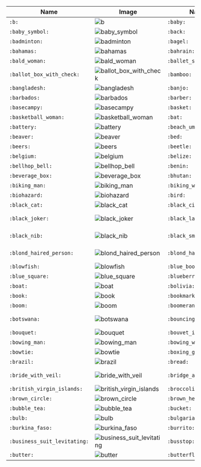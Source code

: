 | Name | Image | Name | Image | Name | Image | Name | Image |
| --- | --- | --- | --- | --- | --- | --- | --- |
| `:b:` | ![b](https://github.githubassets.com/images/icons/emoji/unicode/1f171.png?v8) | `:baby:` | ![baby](https://github.githubassets.com/images/icons/emoji/unicode/1f476.png?v8) | `:baby_bottle:` | ![baby_bottle](https://github.githubassets.com/images/icons/emoji/unicode/1f37c.png?v8) | `:baby_chick:` | ![baby_chick](https://github.githubassets.com/images/icons/emoji/unicode/1f424.png?v8) |
| `:baby_symbol:` | ![baby_symbol](https://github.githubassets.com/images/icons/emoji/unicode/1f6bc.png?v8) | `:back:` | ![back](https://github.githubassets.com/images/icons/emoji/unicode/1f519.png?v8) | `:bacon:` | ![bacon](https://github.githubassets.com/images/icons/emoji/unicode/1f953.png?v8) | `:badger:` | ![badger](https://github.githubassets.com/images/icons/emoji/unicode/1f9a1.png?v8) |
| `:badminton:` | ![badminton](https://github.githubassets.com/images/icons/emoji/unicode/1f3f8.png?v8) | `:bagel:` | ![bagel](https://github.githubassets.com/images/icons/emoji/unicode/1f96f.png?v8) | `:baggage_claim:` | ![baggage_claim](https://github.githubassets.com/images/icons/emoji/unicode/1f6c4.png?v8) | `:baguette_bread:` | ![baguette_bread](https://github.githubassets.com/images/icons/emoji/unicode/1f956.png?v8) |
| `:bahamas:` | ![bahamas](https://github.githubassets.com/images/icons/emoji/unicode/1f1e7-1f1f8.png?v8) | `:bahrain:` | ![bahrain](https://github.githubassets.com/images/icons/emoji/unicode/1f1e7-1f1ed.png?v8) | `:balance_scale:` | ![balance_scale](https://github.githubassets.com/images/icons/emoji/unicode/2696.png?v8) | `:bald_man:` | ![bald_man](https://github.githubassets.com/images/icons/emoji/unicode/1f468-1f9b2.png?v8) |
| `:bald_woman:` | ![bald_woman](https://github.githubassets.com/images/icons/emoji/unicode/1f469-1f9b2.png?v8) | `:ballet_shoes:` | ![ballet_shoes](https://github.githubassets.com/images/icons/emoji/unicode/1fa70.png?v8) | `:balloon:` | ![balloon](https://github.githubassets.com/images/icons/emoji/unicode/1f388.png?v8) | `:ballot_box:` | ![ballot_box](https://github.githubassets.com/images/icons/emoji/unicode/1f5f3.png?v8) |
| `:ballot_box_with_check:` | ![ballot_box_with_check](https://github.githubassets.com/images/icons/emoji/unicode/2611.png?v8) | `:bamboo:` | ![bamboo](https://github.githubassets.com/images/icons/emoji/unicode/1f38d.png?v8) | `:banana:` | ![banana](https://github.githubassets.com/images/icons/emoji/unicode/1f34c.png?v8) | `:bangbang:` | ![bangbang](https://github.githubassets.com/images/icons/emoji/unicode/203c.png?v8) |
| `:bangladesh:` | ![bangladesh](https://github.githubassets.com/images/icons/emoji/unicode/1f1e7-1f1e9.png?v8) | `:banjo:` | ![banjo](https://github.githubassets.com/images/icons/emoji/unicode/1fa95.png?v8) | `:bank:` | ![bank](https://github.githubassets.com/images/icons/emoji/unicode/1f3e6.png?v8) | `:bar_chart:` | ![bar_chart](https://github.githubassets.com/images/icons/emoji/unicode/1f4ca.png?v8) |
| `:barbados:` | ![barbados](https://github.githubassets.com/images/icons/emoji/unicode/1f1e7-1f1e7.png?v8) | `:barber:` | ![barber](https://github.githubassets.com/images/icons/emoji/unicode/1f488.png?v8) | `:baseball:` | ![baseball](https://github.githubassets.com/images/icons/emoji/unicode/26be.png?v8) | `:basecamp:` | ![basecamp](https://github.githubassets.com/images/icons/emoji/basecamp.png?v8) |
| `:basecampy:` | ![basecampy](https://github.githubassets.com/images/icons/emoji/basecampy.png?v8) | `:basket:` | ![basket](https://github.githubassets.com/images/icons/emoji/unicode/1f9fa.png?v8) | `:basketball:` | ![basketball](https://github.githubassets.com/images/icons/emoji/unicode/1f3c0.png?v8) | `:basketball_man:` | ![basketball_man](https://github.githubassets.com/images/icons/emoji/unicode/26f9-2642.png?v8) |
| `:basketball_woman:` | ![basketball_woman](https://github.githubassets.com/images/icons/emoji/unicode/26f9-2640.png?v8) | `:bat:` | ![bat](https://github.githubassets.com/images/icons/emoji/unicode/1f987.png?v8) | `:bath:` | ![bath](https://github.githubassets.com/images/icons/emoji/unicode/1f6c0.png?v8) | `:bathtub:` | ![bathtub](https://github.githubassets.com/images/icons/emoji/unicode/1f6c1.png?v8) |
| `:battery:` | ![battery](https://github.githubassets.com/images/icons/emoji/unicode/1f50b.png?v8) | `:beach_umbrella:` | ![beach_umbrella](https://github.githubassets.com/images/icons/emoji/unicode/1f3d6.png?v8) | `:bear:` | ![bear](https://github.githubassets.com/images/icons/emoji/unicode/1f43b.png?v8) | `:bearded_person:` | ![bearded_person](https://github.githubassets.com/images/icons/emoji/unicode/1f9d4.png?v8) |
| `:beaver:` | ![beaver](https://github.githubassets.com/images/icons/emoji/unicode/1f9ab.png?v8) | `:bed:` | ![bed](https://github.githubassets.com/images/icons/emoji/unicode/1f6cf.png?v8) | `:bee:` | ![bee](https://github.githubassets.com/images/icons/emoji/unicode/1f41d.png?v8) | `:beer:` | ![beer](https://github.githubassets.com/images/icons/emoji/unicode/1f37a.png?v8) |
| `:beers:` | ![beers](https://github.githubassets.com/images/icons/emoji/unicode/1f37b.png?v8) | `:beetle:` | ![beetle](https://github.githubassets.com/images/icons/emoji/unicode/1fab2.png?v8) | `:beginner:` | ![beginner](https://github.githubassets.com/images/icons/emoji/unicode/1f530.png?v8) | `:belarus:` | ![belarus](https://github.githubassets.com/images/icons/emoji/unicode/1f1e7-1f1fe.png?v8) |
| `:belgium:` | ![belgium](https://github.githubassets.com/images/icons/emoji/unicode/1f1e7-1f1ea.png?v8) | `:belize:` | ![belize](https://github.githubassets.com/images/icons/emoji/unicode/1f1e7-1f1ff.png?v8) | `:bell:` | ![bell](https://github.githubassets.com/images/icons/emoji/unicode/1f514.png?v8) | `:bell_pepper:` | ![bell_pepper](https://github.githubassets.com/images/icons/emoji/unicode/1fad1.png?v8) |
| `:bellhop_bell:` | ![bellhop_bell](https://github.githubassets.com/images/icons/emoji/unicode/1f6ce.png?v8) | `:benin:` | ![benin](https://github.githubassets.com/images/icons/emoji/unicode/1f1e7-1f1ef.png?v8) | `:bento:` | ![bento](https://github.githubassets.com/images/icons/emoji/unicode/1f371.png?v8) | `:bermuda:` | ![bermuda](https://github.githubassets.com/images/icons/emoji/unicode/1f1e7-1f1f2.png?v8) |
| `:beverage_box:` | ![beverage_box](https://github.githubassets.com/images/icons/emoji/unicode/1f9c3.png?v8) | `:bhutan:` | ![bhutan](https://github.githubassets.com/images/icons/emoji/unicode/1f1e7-1f1f9.png?v8) | `:bicyclist:` | ![bicyclist](https://github.githubassets.com/images/icons/emoji/unicode/1f6b4.png?v8) | `:bike:` | ![bike](https://github.githubassets.com/images/icons/emoji/unicode/1f6b2.png?v8) |
| `:biking_man:` | ![biking_man](https://github.githubassets.com/images/icons/emoji/unicode/1f6b4-2642.png?v8) | `:biking_woman:` | ![biking_woman](https://github.githubassets.com/images/icons/emoji/unicode/1f6b4-2640.png?v8) | `:bikini:` | ![bikini](https://github.githubassets.com/images/icons/emoji/unicode/1f459.png?v8) | `:billed_cap:` | ![billed_cap](https://github.githubassets.com/images/icons/emoji/unicode/1f9e2.png?v8) |
| `:biohazard:` | ![biohazard](https://github.githubassets.com/images/icons/emoji/unicode/2623.png?v8) | `:bird:` | ![bird](https://github.githubassets.com/images/icons/emoji/unicode/1f426.png?v8) | `:birthday:` | ![birthday](https://github.githubassets.com/images/icons/emoji/unicode/1f382.png?v8) | `:bison:` | ![bison](https://github.githubassets.com/images/icons/emoji/unicode/1f9ac.png?v8) |
| `:black_cat:` | ![black_cat](https://github.githubassets.com/images/icons/emoji/unicode/1f408-2b1b.png?v8) | `:black_circle:` | ![black_circle](https://github.githubassets.com/images/icons/emoji/unicode/26ab.png?v8) | `:black_flag:` | ![black_flag](https://github.githubassets.com/images/icons/emoji/unicode/1f3f4.png?v8) | `:black_heart:` | ![black_heart](https://github.githubassets.com/images/icons/emoji/unicode/1f5a4.png?v8) |
| `:black_joker:` | ![black_joker](https://github.githubassets.com/images/icons/emoji/unicode/1f0cf.png?v8) | `:black_large_square:` | ![black_large_square](https://github.githubassets.com/images/icons/emoji/unicode/2b1b.png?v8) | `:black_medium_small_square:` | ![black_medium_small_square](https://github.githubassets.com/images/icons/emoji/unicode/25fe.png?v8) | `:black_medium_square:` | ![black_medium_square](https://github.githubassets.com/images/icons/emoji/unicode/25fc.png?v8) |
| `:black_nib:` | ![black_nib](https://github.githubassets.com/images/icons/emoji/unicode/2712.png?v8) | `:black_small_square:` | ![black_small_square](https://github.githubassets.com/images/icons/emoji/unicode/25aa.png?v8) | `:black_square_button:` | ![black_square_button](https://github.githubassets.com/images/icons/emoji/unicode/1f532.png?v8) | `:blond_haired_man:` | ![blond_haired_man](https://github.githubassets.com/images/icons/emoji/unicode/1f471-2642.png?v8) |
| `:blond_haired_person:` | ![blond_haired_person](https://github.githubassets.com/images/icons/emoji/unicode/1f471.png?v8) | `:blond_haired_woman:` | ![blond_haired_woman](https://github.githubassets.com/images/icons/emoji/unicode/1f471-2640.png?v8) | `:blonde_woman:` | ![blonde_woman](https://github.githubassets.com/images/icons/emoji/unicode/1f471-2640.png?v8) | `:blossom:` | ![blossom](https://github.githubassets.com/images/icons/emoji/unicode/1f33c.png?v8) |
| `:blowfish:` | ![blowfish](https://github.githubassets.com/images/icons/emoji/unicode/1f421.png?v8) | `:blue_book:` | ![blue_book](https://github.githubassets.com/images/icons/emoji/unicode/1f4d8.png?v8) | `:blue_car:` | ![blue_car](https://github.githubassets.com/images/icons/emoji/unicode/1f699.png?v8) | `:blue_heart:` | ![blue_heart](https://github.githubassets.com/images/icons/emoji/unicode/1f499.png?v8) |
| `:blue_square:` | ![blue_square](https://github.githubassets.com/images/icons/emoji/unicode/1f7e6.png?v8) | `:blueberries:` | ![blueberries](https://github.githubassets.com/images/icons/emoji/unicode/1fad0.png?v8) | `:blush:` | ![blush](https://github.githubassets.com/images/icons/emoji/unicode/1f60a.png?v8) | `:boar:` | ![boar](https://github.githubassets.com/images/icons/emoji/unicode/1f417.png?v8) |
| `:boat:` | ![boat](https://github.githubassets.com/images/icons/emoji/unicode/26f5.png?v8) | `:bolivia:` | ![bolivia](https://github.githubassets.com/images/icons/emoji/unicode/1f1e7-1f1f4.png?v8) | `:bomb:` | ![bomb](https://github.githubassets.com/images/icons/emoji/unicode/1f4a3.png?v8) | `:bone:` | ![bone](https://github.githubassets.com/images/icons/emoji/unicode/1f9b4.png?v8) |
| `:book:` | ![book](https://github.githubassets.com/images/icons/emoji/unicode/1f4d6.png?v8) | `:bookmark:` | ![bookmark](https://github.githubassets.com/images/icons/emoji/unicode/1f516.png?v8) | `:bookmark_tabs:` | ![bookmark_tabs](https://github.githubassets.com/images/icons/emoji/unicode/1f4d1.png?v8) | `:books:` | ![books](https://github.githubassets.com/images/icons/emoji/unicode/1f4da.png?v8) |
| `:boom:` | ![boom](https://github.githubassets.com/images/icons/emoji/unicode/1f4a5.png?v8) | `:boomerang:` | ![boomerang](https://github.githubassets.com/images/icons/emoji/unicode/1fa83.png?v8) | `:boot:` | ![boot](https://github.githubassets.com/images/icons/emoji/unicode/1f462.png?v8) | `:bosnia_herzegovina:` | ![bosnia_herzegovina](https://github.githubassets.com/images/icons/emoji/unicode/1f1e7-1f1e6.png?v8) |
| `:botswana:` | ![botswana](https://github.githubassets.com/images/icons/emoji/unicode/1f1e7-1f1fc.png?v8) | `:bouncing_ball_man:` | ![bouncing_ball_man](https://github.githubassets.com/images/icons/emoji/unicode/26f9-2642.png?v8) | `:bouncing_ball_person:` | ![bouncing_ball_person](https://github.githubassets.com/images/icons/emoji/unicode/26f9.png?v8) | `:bouncing_ball_woman:` | ![bouncing_ball_woman](https://github.githubassets.com/images/icons/emoji/unicode/26f9-2640.png?v8) |
| `:bouquet:` | ![bouquet](https://github.githubassets.com/images/icons/emoji/unicode/1f490.png?v8) | `:bouvet_island:` | ![bouvet_island](https://github.githubassets.com/images/icons/emoji/unicode/1f1e7-1f1fb.png?v8) | `:bow:` | ![bow](https://github.githubassets.com/images/icons/emoji/unicode/1f647.png?v8) | `:bow_and_arrow:` | ![bow_and_arrow](https://github.githubassets.com/images/icons/emoji/unicode/1f3f9.png?v8) |
| `:bowing_man:` | ![bowing_man](https://github.githubassets.com/images/icons/emoji/unicode/1f647-2642.png?v8) | `:bowing_woman:` | ![bowing_woman](https://github.githubassets.com/images/icons/emoji/unicode/1f647-2640.png?v8) | `:bowl_with_spoon:` | ![bowl_with_spoon](https://github.githubassets.com/images/icons/emoji/unicode/1f963.png?v8) | `:bowling:` | ![bowling](https://github.githubassets.com/images/icons/emoji/unicode/1f3b3.png?v8) |
| `:bowtie:` | ![bowtie](https://github.githubassets.com/images/icons/emoji/bowtie.png?v8) | `:boxing_glove:` | ![boxing_glove](https://github.githubassets.com/images/icons/emoji/unicode/1f94a.png?v8) | `:boy:` | ![boy](https://github.githubassets.com/images/icons/emoji/unicode/1f466.png?v8) | `:brain:` | ![brain](https://github.githubassets.com/images/icons/emoji/unicode/1f9e0.png?v8) |
| `:brazil:` | ![brazil](https://github.githubassets.com/images/icons/emoji/unicode/1f1e7-1f1f7.png?v8) | `:bread:` | ![bread](https://github.githubassets.com/images/icons/emoji/unicode/1f35e.png?v8) | `:breast_feeding:` | ![breast_feeding](https://github.githubassets.com/images/icons/emoji/unicode/1f931.png?v8) | `:bricks:` | ![bricks](https://github.githubassets.com/images/icons/emoji/unicode/1f9f1.png?v8) |
| `:bride_with_veil:` | ![bride_with_veil](https://github.githubassets.com/images/icons/emoji/unicode/1f470-2640.png?v8) | `:bridge_at_night:` | ![bridge_at_night](https://github.githubassets.com/images/icons/emoji/unicode/1f309.png?v8) | `:briefcase:` | ![briefcase](https://github.githubassets.com/images/icons/emoji/unicode/1f4bc.png?v8) | `:british_indian_ocean_territory:` | ![british_indian_ocean_territory](https://github.githubassets.com/images/icons/emoji/unicode/1f1ee-1f1f4.png?v8) |
| `:british_virgin_islands:` | ![british_virgin_islands](https://github.githubassets.com/images/icons/emoji/unicode/1f1fb-1f1ec.png?v8) | `:broccoli:` | ![broccoli](https://github.githubassets.com/images/icons/emoji/unicode/1f966.png?v8) | `:broken_heart:` | ![broken_heart](https://github.githubassets.com/images/icons/emoji/unicode/1f494.png?v8) | `:broom:` | ![broom](https://github.githubassets.com/images/icons/emoji/unicode/1f9f9.png?v8) |
| `:brown_circle:` | ![brown_circle](https://github.githubassets.com/images/icons/emoji/unicode/1f7e4.png?v8) | `:brown_heart:` | ![brown_heart](https://github.githubassets.com/images/icons/emoji/unicode/1f90e.png?v8) | `:brown_square:` | ![brown_square](https://github.githubassets.com/images/icons/emoji/unicode/1f7eb.png?v8) | `:brunei:` | ![brunei](https://github.githubassets.com/images/icons/emoji/unicode/1f1e7-1f1f3.png?v8) |
| `:bubble_tea:` | ![bubble_tea](https://github.githubassets.com/images/icons/emoji/unicode/1f9cb.png?v8) | `:bucket:` | ![bucket](https://github.githubassets.com/images/icons/emoji/unicode/1faa3.png?v8) | `:bug:` | ![bug](https://github.githubassets.com/images/icons/emoji/unicode/1f41b.png?v8) | `:building_construction:` | ![building_construction](https://github.githubassets.com/images/icons/emoji/unicode/1f3d7.png?v8) |
| `:bulb:` | ![bulb](https://github.githubassets.com/images/icons/emoji/unicode/1f4a1.png?v8) | `:bulgaria:` | ![bulgaria](https://github.githubassets.com/images/icons/emoji/unicode/1f1e7-1f1ec.png?v8) | `:bullettrain_front:` | ![bullettrain_front](https://github.githubassets.com/images/icons/emoji/unicode/1f685.png?v8) | `:bullettrain_side:` | ![bullettrain_side](https://github.githubassets.com/images/icons/emoji/unicode/1f684.png?v8) |
| `:burkina_faso:` | ![burkina_faso](https://github.githubassets.com/images/icons/emoji/unicode/1f1e7-1f1eb.png?v8) | `:burrito:` | ![burrito](https://github.githubassets.com/images/icons/emoji/unicode/1f32f.png?v8) | `:burundi:` | ![burundi](https://github.githubassets.com/images/icons/emoji/unicode/1f1e7-1f1ee.png?v8) | `:bus:` | ![bus](https://github.githubassets.com/images/icons/emoji/unicode/1f68c.png?v8) |
| `:business_suit_levitating:` | ![business_suit_levitating](https://github.githubassets.com/images/icons/emoji/unicode/1f574.png?v8) | `:busstop:` | ![busstop](https://github.githubassets.com/images/icons/emoji/unicode/1f68f.png?v8) | `:bust_in_silhouette:` | ![bust_in_silhouette](https://github.githubassets.com/images/icons/emoji/unicode/1f464.png?v8) | `:busts_in_silhouette:` | ![busts_in_silhouette](https://github.githubassets.com/images/icons/emoji/unicode/1f465.png?v8) |
| `:butter:` | ![butter](https://github.githubassets.com/images/icons/emoji/unicode/1f9c8.png?v8) | `:butterfly:` | ![butterfly](https://github.githubassets.com/images/icons/emoji/unicode/1f98b.png?v8) |  |  |  |  |
